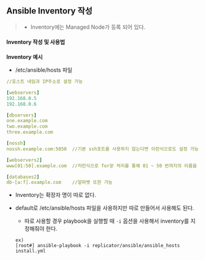 ## Ansible Inventory 작성

> - Inventory에는 Managed Node가 등록 되어 있다.

#### Inventory 작성 및 사용법

**Inventory 예시**

- /etc/ansible/hosts 파일

```yaml
//호스트 네임과 IP주소로 설정 가능

[webservers]
192.168.0.5
192.168.0.6

[dbservers]
one.example.com
two.example.com
three.example.com

[nossh]
nossh.example.com:5050	//기본 ssh포트를 사용하지 않는다면 이런식으로도 설정 가능

[webservers2]
www[01:50].example.com	//저런식으로 for문 처리를 통해 01 ~ 50 번까지의 이름을 묶을 수 있다.

[databases2]
db-[a:f].example.com	//알파벳 또한 가능
```



- Inventory는 확장자 명이 따로 없다.

- default로 /etc/ansible/hosts 파일을 사용하지만 따로 만들어서 사용해도 된다.

  - 따로 사용할 경우 playbook을 실행할 때 `-i` 옵션을 사용해서 inventory를 지정해줘야 한다.

  ```
  ex)
  [root#] ansible-playbook -i replicator/ansible/ansible_hosts install.yml
  ```

  